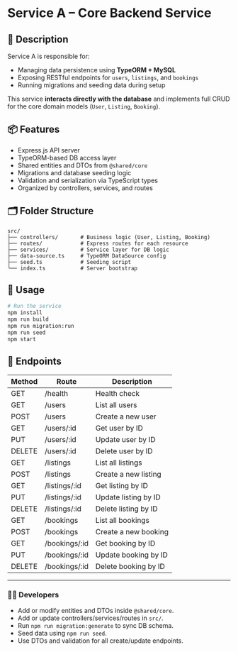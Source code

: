 # Service A – Core Backend Service

## 📌 Description

Service A is responsible for:

- Managing data persistence using **TypeORM + MySQL**
- Exposing RESTful endpoints for `users`, `listings`, and `bookings`
- Running migrations and seeding data during setup

This service **interacts directly with the database** and implements full CRUD for the core domain models (`User`, `Listing`, `Booking`).

## 📦 Features

- Express.js API server
- TypeORM-based DB access layer
- Shared entities and DTOs from `@shared/core`
- Migrations and database seeding logic
- Validation and serialization via TypeScript types
- Organized by controllers, services, and routes

## 🗂 Folder Structure

```
src/
├── controllers/       # Business logic (User, Listing, Booking)
├── routes/            # Express routes for each resource
├── services/          # Service layer for DB logic
├── data-source.ts     # TypeORM DataSource config
├── seed.ts            # Seeding script
└── index.ts           # Server bootstrap
```

## 🔧 Usage

```bash
# Run the service
npm install
npm run build
npm run migration:run
npm run seed
npm start
```

## 🥪 Endpoints

| Method | Route         | Description          |
| ------ | ------------- | -------------------- |
| GET    | /health       | Health check         |
| GET    | /users        | List all users       |
| POST   | /users        | Create a new user    |
| GET    | /users/:id    | Get user by ID       |
| PUT    | /users/:id    | Update user by ID    |
| DELETE | /users/:id    | Delete user by ID    |
| GET    | /listings     | List all listings    |
| POST   | /listings     | Create a new listing |
| GET    | /listings/:id | Get listing by ID    |
| PUT    | /listings/:id | Update listing by ID |
| DELETE | /listings/:id | Delete listing by ID |
| GET    | /bookings     | List all bookings    |
| POST   | /bookings     | Create a new booking |
| GET    | /bookings/:id | Get booking by ID    |
| PUT    | /bookings/:id | Update booking by ID |
| DELETE | /bookings/:id | Delete booking by ID |

---

### 🧑‍💻 Developers

- Add or modify entities and DTOs inside `@shared/core`.
- Add or update controllers/services/routes in `src/`.
- Run `npm run migration:generate` to sync DB schema.
- Seed data using `npm run seed`.
- Use DTOs and validation for all create/update endpoints.
